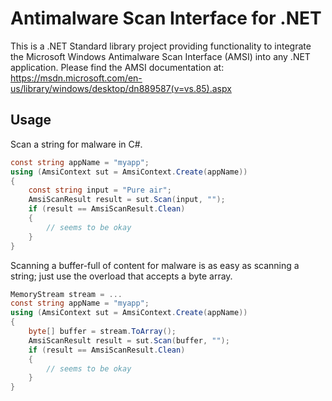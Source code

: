 # Antimalware Scan Interface for .NET

This is a .NET Standard library project providing functionality to integrate the Microsoft Windows Antimalware Scan Interface (AMSI) into any .NET application. Please find the AMSI documentation at: https://msdn.microsoft.com/en-us/library/windows/desktop/dn889587(v=vs.85).aspx

## Usage

Scan a string for malware in C#.

```csharp
const string appName = "myapp";
using (AmsiContext sut = AmsiContext.Create(appName))
{
    const string input = "Pure air";
    AmsiScanResult result = sut.Scan(input, "");
    if (result == AmsiScanResult.Clean)
    {
        // seems to be okay
    }
}
```

Scanning a buffer-full of content for malware is as easy as scanning a string; just use the overload that accepts a byte array.

```csharp
MemoryStream stream = ...
const string appName = "myapp";
using (AmsiContext sut = AmsiContext.Create(appName))
{
    byte[] buffer = stream.ToArray();
    AmsiScanResult result = sut.Scan(buffer, "");
    if (result == AmsiScanResult.Clean)
    {
        // seems to be okay
    }
}
```